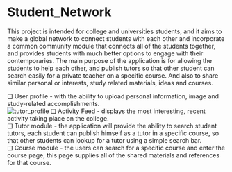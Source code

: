 # Student_Network
This project is intended for college and universities students, and it aims to make a global network to connect students 
with each other and incorporate a common community module that connects all of the students together, and provides students with
much better options to engage with their contemporaries.
The main purpose of the application is for allowing the students to help each other, and publish tutors so that other student
can search easily for a private teacher on a specific course. And also to share similar personal or interests, 
study related materials, ideas and courses.


❏	User profile -  with the ability to upload personal information, image and study-related accomplishments. <br/> 
![tutor_profile](https://user-images.githubusercontent.com/13778567/44946950-63169680-ae0e-11e8-9947-f5b5e4a298ea.png)
❏	Activity Feed - displays the most interesting, recent activity taking place on the college.  <br/> 
❏	Tutor module - the application will provide the ability to search student tutors, each student can publish himself as a tutor
in a specific course, so that other students can lookup for a tutor using a simple search bar.  <br/> 
❏	Course module - the users can search for a specific course and enter the course page, this page supplies all of the shared 
materials and references for that course.  <br/>
